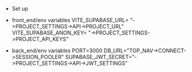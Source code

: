 * Set up

* front_end/env variables
VITE_SUPABASE_URL= "->PROJECT_SETTINGS->API->PROJECT_URL"
VITE_SUPABASE_ANON_KEY= "->PROJECT_SETTINGS->PROJECT_API_KEYS"

* back_end/env variables
PORT=3000
DB_URL="TOP_NAV->CONNECT->SESSION_POOLER"
SUPABASE_JWT_SECRET="->PROJECT_SETTINGS->API->JWT_SETTINGS"

